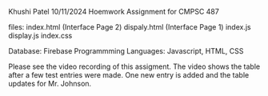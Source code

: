 Khushi Patel
10/11/2024
Hoemwork Assignment for CMPSC 487

files: 
index.html (Interface Page 2)
dispaly.html (Interface Page 1)
index.js
display.js
index.css

Database: Firebase
Programmming Languages: Javascript, HTML, CSS

Please see the video recording of this assigment. 
The video shows the table after a few test entries were made. One new entry is added and the table updates for Mr. Johnson.
